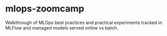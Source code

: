 # mlops-zoomcamp

Walkthrough of MLOps best practices and practical experiments tracked in MLFlow and managed models served online vs batch. 